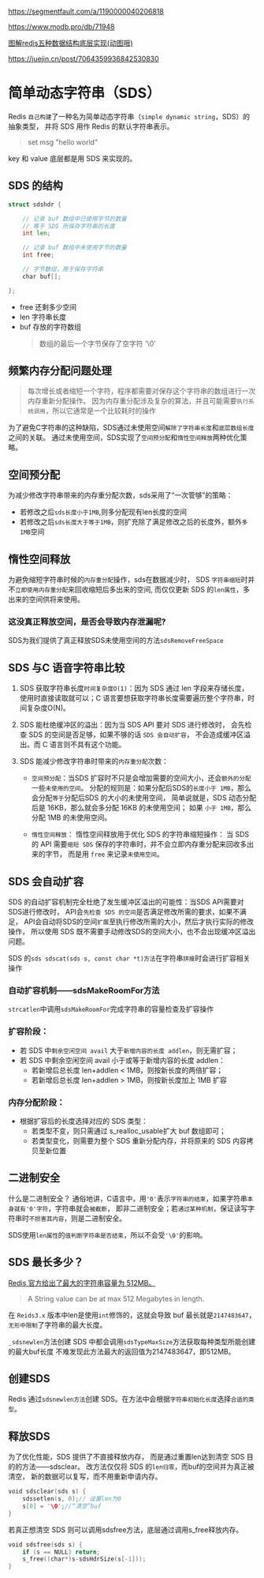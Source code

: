  
<https://segmentfault.com/a/1190000040206818>

<https://www.modb.pro/db/71948>

[图解redis五种数据结构底层实现(动图哦)](https://i6448038.github.io/2019/12/01/redis-data-struct/)

<https://juejin.cn/post/7064359936842530830>

# 简单动态字符串（SDS）

Redis `自己构建`了一种名为简单动态字符串（`simple dynamic string`，SDS）的抽象类型， 
并将 SDS 用作 Redis 的默认字符串表示。
>  set msg "hello world"  

key 和 value 底层都是用 SDS 来实现的。

## SDS 的结构

```go
struct sdshdr {

    // 记录 buf 数组中已使用字节的数量
    // 等于 SDS 所保存字符串的长度
    int len;

    // 记录 buf 数组中未使用字节的数量
    int free;

    // 字节数组，用于保存字符串
    char buf[];

};
```
- free 还剩多少空间
- len 字符串长度
- buf 存放的字符数组
  > 数组的最后一个字节保存了空字符 '\0'

## 频繁内存分配问题处理
> 每次增长或者缩短一个字符，程序都需要对保存这个字符串的数组进行一次内存重新分配操作。
因为内存重分配涉及复杂的算法，并且可能需要`执行系统调用`，所以它通常是一个比较耗时的操作

为了避免C字符串的这种缺陷，SDS通过未使用空间`解除了字符串长度`和`底层数组长度`之间的关联。
通过未使用空间，SDS实现了`空间预分配`和`惰性空间释放`两种优化策略。

## 空间预分配
为减少修改字符串带来的内存重分配次数，sds采用了“一次管够”的策略：

- 若修改之后`sds长度小于1MB`,则多分配现有len长度的空间
- 若修改之后`sds长度大于等于1MB`，则扩充除了满足修改之后的长度外，额外`多1MB`空间

## 惰性空间释放

为避免缩短字符串时候的`内存重分配`操作，sds在数据减少时，
SDS `字符串缩短`时并不`立即使用内存重分配`来回收缩短后多出来的空间,
而仅仅更新 SDS 的`len属性`，多出来的空间供将来使用。

### 这没真正释放空间，是否会导致内存泄漏呢?
SDS为我们提供了真正释放SDS未使用空间的方法`sdsRemoveFreeSpace`


## SDS 与C 语音字符串比较

1. SDS 获取字符串长度`时间复杂度O(1)`：因为 SDS 通过 len 字段来存储长度，
   使用时直接读取就可以；C 语言要想获取字符串长度需要遍历整个字符串，时间复杂度O(N)。
   
2. SDS 能杜绝缓冲区的溢出：因为当 SDS API 要对 SDS 进行修改时，
   会先检查 SDS 的空间是否足够，如果不够的话 `SDS 会自动扩容`，
   不会造成缓冲区溢出。而 C 语言则不具有这个功能。
   
3. SDS 能减少修改字符串时带来的`内存重分配`次数：
    - `空间预分配`：当SDS 扩容时不只是会增加需要的空间大小，还会`额外的分配`一些`未使用的空间`。
      分配的规则是：如果分配后SDS的`长度小于 1MB`，那么会分配`等于`分配后SDS 的大小的未使用空间，
      简单说就是，SDS 动态分配后是 16KB，那么就会多分配 16KB 的未使用空间；
      如果 `小于 1MB`，那么分配 1MB 的未使用空间。
      
    - `惰性空间释放`： 惰性空间释放用于优化 SDS 的字符串缩短操作：
      当 SDS 的 API 需要`缩短 SDS` 保存的字符串时，并不会立即内存重分配来回收多出来的字节，
      而是用 `free` 来记录`未使用空间`。

## SDS 会自动扩容

SDS 的自动扩容机制完全杜绝了发生缓冲区溢出的可能性：当SDS API需要对SDS进行修改时，
API会`先检查 SDS 的空间`是否满足修改所需的要求，如果不满足，
API会自动将SDS的空间`扩展`至执行修改所需的大小，然后才执行实际的修改操作，
所以使用 SDS 既不需要手动修改SDS的空间大小，也不会出现缓冲区溢出问题。

SDS 的`sds sdscat(sds s, const char *t)方法`在字符串`拼接`时会进行扩容相关操作

### 自动扩容机制——sdsMakeRoomFor方法

`strcatlen`中调用`sdsMakeRoomFor`完成字符串的容量检查及扩容操作

### 扩容阶段：

- 若 SDS 中`剩余空闲空间 avail` 大于`新增内容的长度 addlen`，则无需扩容；
- 若 SDS 中剩余空闲空间 avail 小于或等于新增内容的长度 addlen：
    - 若新增后总长度 len+addlen < 1MB，则按新长度的两倍扩容；
    -  若新增后总长度 len+addlen > 1MB，则按新长度加上 1MB 扩容

### 内存分配阶段：

- 根据扩容后的长度选择对应的 SDS 类型：
    - 若类型不变，则只需通过 s_realloc_usable扩大 buf 数组即可；
    - 若类型变化，则需要为整个 SDS 重新分配内存，并将原来的 SDS 内容拷贝至新位置

## 二进制安全

什么是二进制安全？
通俗地讲，C语言中，用`'0'`表示`字符串的结束`，如果字符串`本身就有'0'字符`，字符串就会`被截断`，
即非二进制安全；若`通过某种机制`，保证读写字符串时`不损害其内容`，则是二进制安全。

SDS使用`len属性`的`值判断字符串是否结束`，所以不会受`'\0'`的影响。


## SDS 最长多少？

[Redis 官方给出了最大的字符串容量为 512MB。](https://redis.io/topics/data-types)
> A String value can be at max 512 Megabytes in length.

在 `Reids3.x` 版本中len是使用`int`修饰的，这就会导致 buf 最长就是`2147483647`，
`无形中限制`了字符串的最大长度。



`_sdsnewlen`方法创建 SDS 中都会调用`sdsTypeMaxSize`方法获取每种类型所能创建的最大buf长度
不难发现此方法最大的返回值为2147483647，即512MB。

## 创建SDS
Redis 通过`sdsnewlen方法`创建 SDS。在方法中会根据`字符串初始化长度`选择`合适的类型`。

## 释放SDS
为了优化性能，SDS 提供了不直接释放内存，
而是通过重置len达到清空 SDS 目的的方法——sdsclear。
改方法仅仅将 SDS 的`len归零`，而buf的空间并为真正被清空，
新的数据可以复写，而不用重新申请内存。

```go
void sdsclear(sds s) {
    sdssetlen(s, 0);// 设置len为0
    s[0] = '\0';//“清空”buf
}
```

若真正想清空 SDS 则可以调用sdsfree方法，底层通过调用s_free释放内存。

```go
void sdsfree(sds s) {
    if (s == NULL) return;
    s_free((char*)s-sdsHdrSize(s[-1]));
}

```

